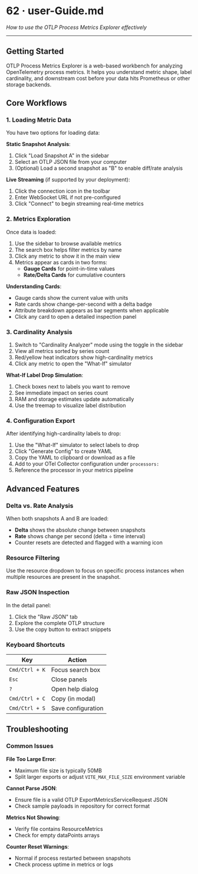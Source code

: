 # 62 · user-Guide.md
_How to use the OTLP Process Metrics Explorer effectively_

---

## Getting Started

OTLP Process Metrics Explorer is a web-based workbench for analyzing OpenTelemetry process metrics. It helps you understand metric shape, label cardinality, and downstream cost before your data hits Prometheus or other storage backends.

## Core Workflows

### 1. Loading Metric Data

You have two options for loading data:

**Static Snapshot Analysis**:
1. Click "Load Snapshot A" in the sidebar
2. Select an OTLP JSON file from your computer
3. (Optional) Load a second snapshot as "B" to enable diff/rate analysis

**Live Streaming** (if supported by your deployment):
1. Click the connection icon in the toolbar
2. Enter WebSocket URL if not pre-configured
3. Click "Connect" to begin streaming real-time metrics

### 2. Metrics Exploration

Once data is loaded:

1. Use the sidebar to browse available metrics
2. The search box helps filter metrics by name
3. Click any metric to show it in the main view
4. Metrics appear as cards in two forms:
   - **Gauge Cards** for point-in-time values
   - **Rate/Delta Cards** for cumulative counters

**Understanding Cards**:
- Gauge cards show the current value with units
- Rate cards show change-per-second with a delta badge
- Attribute breakdown appears as bar segments when applicable
- Click any card to open a detailed inspection panel

### 3. Cardinality Analysis

1. Switch to "Cardinality Analyzer" mode using the toggle in the sidebar
2. View all metrics sorted by series count
3. Red/yellow heat indicators show high-cardinality metrics
4. Click any metric to open the "What-If" simulator

**What-If Label Drop Simulation**:
1. Check boxes next to labels you want to remove
2. See immediate impact on series count
3. RAM and storage estimates update automatically
4. Use the treemap to visualize label distribution

### 4. Configuration Export

After identifying high-cardinality labels to drop:

1. Use the "What-If" simulator to select labels to drop
2. Click "Generate Config" to create YAML
3. Copy the YAML to clipboard or download as a file
4. Add to your OTel Collector configuration under `processors:`
5. Reference the processor in your metrics pipeline

## Advanced Features

### Delta vs. Rate Analysis

When both snapshots A and B are loaded:
- **Delta** shows the absolute change between snapshots
- **Rate** shows change per second (delta ÷ time interval)
- Counter resets are detected and flagged with a warning icon

### Resource Filtering

Use the resource dropdown to focus on specific process instances when multiple resources are present in the snapshot.

### Raw JSON Inspection

In the detail panel:
1. Click the "Raw JSON" tab
2. Explore the complete OTLP structure
3. Use the copy button to extract snippets

### Keyboard Shortcuts

| Key | Action |
|-----|--------|
| `Cmd/Ctrl + K` | Focus search box |
| `Esc` | Close panels |
| `?` | Open help dialog |
| `Cmd/Ctrl + C` | Copy (in modal) |
| `Cmd/Ctrl + S` | Save configuration |

## Troubleshooting

### Common Issues

**File Too Large Error**:
- Maximum file size is typically 50MB
- Split larger exports or adjust `VITE_MAX_FILE_SIZE` environment variable

**Cannot Parse JSON**:
- Ensure file is a valid OTLP ExportMetricsServiceRequest JSON
- Check sample payloads in repository for correct format

**Metrics Not Showing**:
- Verify file contains ResourceMetrics
- Check for empty dataPoints arrays

**Counter Reset Warnings**:
- Normal if process restarted between snapshots
- Check process uptime in metrics or logs
